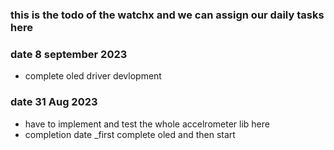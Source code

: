 ### this is the todo of the watchx and we can assign our daily tasks here 

### date 8 september 2023 
- complete oled driver devlopment 


### date 31 Aug 2023
- have to implement and test the whole accelrometer lib here 
- completion date _first complete oled and then start 